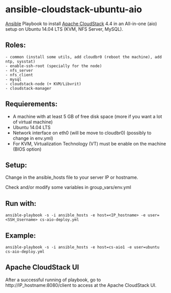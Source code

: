 # ansible-cloudstack-ubuntu-aio
[Ansible](http://ansible.com) Playbook to install [Apache CloudStack](cloudstack.apache.org) 4.4 in an All-in-one (aio) setup on Ubuntu 14.04 LTS (KVM, NFS Server, MySQL).

## Roles:
    - common (install some utils, add cloudbr0 (reboot the machine), add ntp, sysstat)
    - enable-ssh-root (specially for the node)
    - nfs_server
    - nfs_client
    - mysql
    - cloudstack-node (+ KVM/Libvrit)
    - cloudstack-manager

## Requierements:
 * A machine with at least 5 GB of free disk space (more if you want a lot of virtual machine)
 * Ubuntu 14.04 LTS
 * Network interface on eth0 (will be move to cloudbr0) (possibly to change in env.yml)
 * For KVM, Virtualization Technology (VT) must be enable on the machine (BIOS option)

## Setup:
Change in the ansible_hosts file to your server IP or hostname.

Check and/or modify some variables in group_vars/env.yml

## Run with:
	ansible-playbook -s -i ansible_hosts -e host=<IP_hostname> -e user=<SSH_Username> cs-aio-deploy.yml

## Example:
	ansible-playbook -s -i ansible_hosts -e host=cs-aio1 -e user=ubuntu cs-aio-deploy.yml

## Apache CloudStack UI

After a successful running of playbook, go to http://IP_hostname:8080/client to access at the Apache CloudStack UI.
